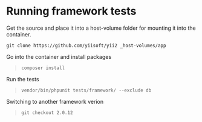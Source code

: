 # Running framework tests

Get the source and place it into a host-volume folder for mounting it into the container.

    git clone https://github.com/yiisoft/yii2 _host-volumes/app

Go into the container and install packages

>     composer install

Run the tests

>     vendor/bin/phpunit tests/framework/ --exclude db

Switching to another framework verion

>     git checkout 2.0.12